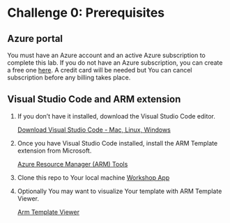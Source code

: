 # Challenge 0: Prerequisites

## Azure portal

You must have an Azure account and an active Azure subscription to complete this lab. 
If you do not have an Azure subscription, you can create a free one [here](https://azure.microsoft.com/). A credit card will be needed but You can cancel subscription before any billing takes place.

## Visual Studio Code and ARM extension

1.	If you don’t have it installed, download the Visual Studio Code editor.

    [Download Visual Studio Code - Mac, Linux, Windows](https://code.visualstudio.com/Download)

2.	Once you have Visual Studio Code installed, install the ARM Template extension from Microsoft.

    [Azure Resource Manager (ARM) Tools](https://marketplace.visualstudio.com/items?itemName=msazurermtools.azurerm-vscode-tools)
    
3.	Clone this repo to Your local machine [Workshop App](https://github.com/mabotova/ma-wth)


4.	Optionally You may want to visualize Your template with ARM Template Viewer.

    [Arm Template Viewer](https://marketplace.visualstudio.com/items?itemName=bencoleman.armview)
    
    
